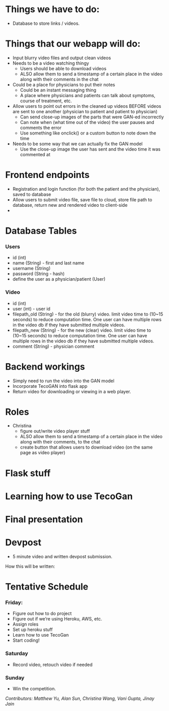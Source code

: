 # Things we have to do: 
- Database to store links / videos.

# Things that our webapp will do:
- Input blurry video files and output clean videos
- Needs to be a video watching thingy
    - Users should be able to download videos
    - ALSO allow them to send a timestamp of a certain place in the video along with their comments in the chat
- Could be a place for physicians to put their notes
    - Could be an instant messaging thing
    - A place where physicians and patients can talk about symptoms, course of treatment, etc.
- Allow users to point out errors in the cleaned up videos BEFORE videos are sent to one another (physician to patient and patient to physician)
    - Can send close-up images of the parts that were GAN-ed incorrectly
    - Can note when (what time out of the video) the user pauses and comments the error
    - Use something like onclick() or a custom button to note down the time
- Needs to be some way that we can actually fix the GAN model
    - Use the close-up image the user has sent and the video time it was commented at

# Frontend endpoints
- Registration and login function (for both the patient and the physician), saved to database
- Allow users to submit video file, save file to cloud, store file path to database, return new and rendered video to client-side
- 

# Database Tables
### Users 
- id (int)
- name (String) - first and last name
- username (String)
- password (String - hash) 
- define the user as a physician/patient (User)
### Video
- id (int)
- user (int) - user id
- filepath_old (String) - for the old (blurry) video. limit video time to (10~15 seconds) to reduce computation time. One user can have multiple rows in the video db if they have submitted multiple videos.
- filepath_new (String) - for the new (clear) video. limit video time to (10~15 seconds) to reduce computation time. One user can have multiple rows in the video db if they have submitted multiple videos.
- comment (String) - physician comment

# Backend workings
- Simply need to run the video into the GAN model
- Incorporate TecoGAN into flask app
- Return video for downloading or viewing in a web player.

# Roles 
- Christina
    - figure out/write video player stuff
    - ALSO allow them to send a timestamp of a certain place in the video along with their comments, to the chat
    - create button that allows users to download video (on the same page as video player)
    
# Flask stuff 
# Learning how to use TecoGan
# Final presentation
# Devpost 
- 5 minute video and written devpost submission.

How this will be written:

# Tentative Schedule
### Friday:
- Figure out how to do project
- Figure out if we’re using Heroku, AWS, etc.
- Assign roles
- Set up heroku stuff
- Learn how to use TecoGan
- Start coding!

### Saturday 
- Record video, retouch video if needed

### Sunday 
- Win the competition.

*Contributors: Matthew Yu, Alan Sun, Christina Wang, Vani Gupta, Jinay Jain*